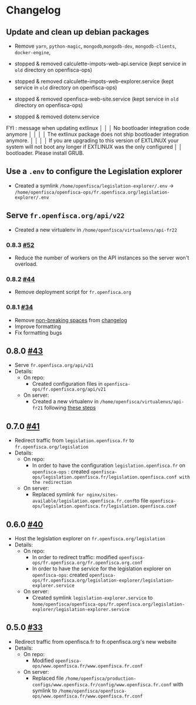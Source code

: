 # Changelog

## Update and clean up debian packages
  - Remove `yarn`, `python-magic`, `mongodb`,`mongodb-dev`, `mongodb-clients`, `docker-engine`, 

  - stopped & removed calculette-impots-web-api.service (kept service in `old` directory on openfisca-ops)
  - stopped & removed calculette-impots-web-explorer.service (kept service in `old` directory on openfisca-ops)
  - stopped & removed openfisca-web-site.service (kept service in `old` directory on openfisca-ops)
  - stopped & removed dotenv.service


FYI : 
message when updating extlinux
│                                                                                                                             │ 
      │ No bootloader integration code anymore                                                                                      │ 
      │                                                                                                                             │ 
      │ The extlinux package does not ship bootloader integration anymore.                                                          │ 
      │                                                                                                                             │ 
      │ If you are upgrading to this version of EXTLINUX your system will not boot any longer if EXTLINUX was the only configured   │ 
      │ bootloader. Please install GRUB.       
    
## Use a `.env` to configure the Legislation explorer
  - Created a symlink `/home/openfisca/legislation-explorer/.env` -> `/home/openfisca/openfisca-ops/fr.openfisca.org/legislation-explorer/.env`

## Serve `fr.openfisca.org/api/v22`
  - Created a new virtualenv in `/home/openfisca/virtualenvs/api-fr22`

### 0.8.3 [#52](https://github.com/openfisca/openfisca-ops/pull/52)

* Reduce the number of workers on the API instances so the server won't overload.

### 0.8.2 [#44](https://github.com/openfisca/openfisca-ops/pull/44)

* Remove deployment script for `fr.openfisca.org`

### 0.8.1 [#34](https://github.com/openfisca/openfisca-ops/pull/34)

* Remove [non-breaking spaces](https://en.wikipedia.org/wiki/Non-breaking_space) from [changelog](CHANGELOG.md)
* Improve formatting
* Fix formatting bugs

## 0.8.0 [#43](https://github.com/openfisca/openfisca-ops/pull/43)

* Serve `fr.openfisca.org/api/v21`
* Details:
  - On repo:
      - Created configuration files in `openfisca-ops/fr.openfisca.org/api/v21`
  - On server:
      - Created a new virtualenv in `/home/openfisca/virtualenvs/api-fr21` following [these steps](https://github.com/openfisca/openfisca-ops/tree/af6b38d21ccda7bbe7162ee8563e4a8d5649baf1#to-serve-a-new-version-)

## 0.7.0 [#41](https://github.com/openfisca/openfisca-ops/pull/41)

* Redirect traffic from `legislation.openfisca.fr` to `fr.openfisca.org/legislation`
* Details:
  - On repo:
      - In order to have the configuration `legislation.openfisca.fr` on `openfisca-ops` : created `openfisca-ops/legislation.openfisca.fr/legislation.openfisca.conf with the redirection`
  - On server:
      - Replaced symlink `for nginx/sites-available/legislation.openfisca.fr.conf`to file `openfisca-ops/legislation.openfisca.fr/legislation.openfisca.conf`

## 0.6.0 [#40](https://github.com/openfisca/openfisca-ops/pull/40)

* Host the legislation explorer on `fr.openfisca.org/legislation`
* Details:
  - On repo:
      - In order to redirect traffic: modified `openfisca-ops/fr.openfisca.org/fr.openfisca.org.conf`
      - In order to have the service for the legislation explorer on `openfisca-ops`: created `openfisca-ops/fr.openfisca.org/legislation-explorer/legislation-explorer.service`
  - On server:
      - Created symlink `legislation-explorer.service` to `home/openfisca/openfisca-ops/fr.openfisca.org/legislation-explorer/legislation-explorer.service`

## 0.5.0 [#33](https://github.com/openfisca/openfisca-ops/pull/33)

* Redirect traffic from openfisca.fr to fr.openfisca.org's new website
* Details:
  - On repo:
      - Modified `openfisca-ops/www.openfisca.fr/www.openfisca.fr.conf`
  - On server:
      - Replaced file `/home/openfisca/production-configs/www.openfisca.fr/config/www.openfisca.fr.conf` with symlink to `/home/openfisca/openfisca-ops/www.openfisca.fr/www.openfisca.fr.conf`
